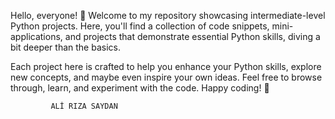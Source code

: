 Hello, everyone! 👋 Welcome to my repository showcasing intermediate-level Python projects. Here, you'll find a collection of code snippets, mini-applications, and projects that demonstrate essential Python skills, diving a bit deeper than the basics.

Each project here is crafted to help you enhance your Python skills, explore new concepts, and maybe even inspire your own ideas. Feel free to browse through, learn, and experiment with the code. Happy coding! 🚀

             ALİ RIZA SAYDAN
